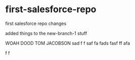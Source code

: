 # first-salesforce-repo
first salesforce repo
changes



added things to the new-branch-1 stuff


WOAH DOOD
TOM JACOBSON
sad
f
f
saf
fa
fads
fasf
ff
afa

f
f